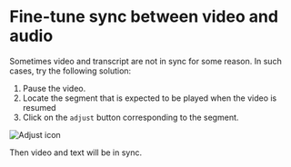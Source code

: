 # Fine-tune sync between video and audio

Sometimes video and transcript are not in sync for some reason. In such cases, try the following solution:

1. Pause the video.
2. Locate the segment that is expected to be played when the video is resumed
3. Click on the `adjust` button  corresponding to the segment.

![Adjust icon](https://gyazo.com/2da2f62010e91428b4c8ea6ff9be34b7.png)

Then video and text will be in sync.

